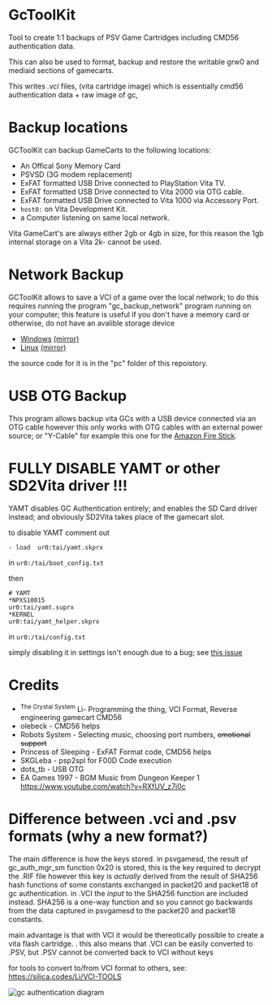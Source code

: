 # GcToolKit

Tool to create 1:1 backups of PSV Game Cartridges
including CMD56 authentication data.

This can also be used to format, backup and restore the writable grw0 and mediaid sections of gamecarts.

This writes *.vci* files, (vita cartridge image) which is essentially
cmd56 authentication data + raw image of gc, 


# Backup locations

GCToolKit can backup GameCarts to the following locations:

- An Offical Sony Memory Card
- PSVSD (3G modem replacement)
- ExFAT formatted USB Drive connected to PlayStation Vita TV.
- ExFAT formatted USB Drive connected to Vita 2000 via OTG cable.
- ExFAT formatted USB Drive connected to Vita 1000 via Accessory Port.
- ``host0:`` on Vita Development Kit.
- a Computer listening on same local network.

Vita GameCart's are always either 2gb or 4gb in size, 
for this reason the 1gb internal storage on a Vita 2k- cannot be used.

# Network Backup
GCToolKit allows to save a VCI of a game over the local network;
to do this requires running the program "gc_backup_network" program running on your computer;
this feature is useful if you don't have a memory card or otherwise, do not have an avalible storage device

- [Windows](http://silica.codes/Li/GcToolKit/releases/download/v1.4/gc_backup_network.exe) [(mirror)](https://github.com/LiEnby/GcToolKit/releases/download/v1.4/gc_backup_network.exe)
- [Linux](http://silica.codes/Li/GcToolKit/releases/download/v1.4/gc_backup_network.elf) [(mirror)](https://github.com/LiEnby/GcToolKit/releases/download/v1.4/gc_backup_network.elf)

the source code for it is in the "pc" folder of this repoistory.

# USB OTG Backup

This program allows backup vita GCs with a USB device connected via an OTG cable
however this only works with OTG cables with an external power source; or "Y-Cable"
for example this one for the [Amazon Fire Stick](https://www.amazon.com/ANDTOBO-Micro-Adapter-Power-Devices/dp/B083M1S6QT).

# FULLY DISABLE YAMT or other SD2Vita driver !!!
YAMT disables GC Authentication entirely; and enables the SD Card driver instead;
and obviously SD2Vita takes place of the gamecart slot.

to disable YAMT comment out
```
- load	ur0:tai/yamt.skprx
```
in `ur0:/tai/boot_config.txt`

then 
```
# YAMT
*NPXS10015
ur0:tai/yamt.suprx
*KERNEL
ur0:tai/yamt_helper.skprx
```

in `ur0:/tai/config.txt`

simply disabling it in settings isn't enough due to a bug; see [this issue](https://github.com/SKGleba/yamt-vita/issues/28)

# Credits
-  <sup>The Crystal System</sup> Li- Programming the thing, VCI Format, Reverse engineering gamecart CMD56
- olebeck - CMD56 helps
- Robots System - Selecting music, choosing port numbers, ~~emotional support~~
- Princess of Sleeping - ExFAT Format code, CMD56 helps
- SKGLeba - psp2spl for F00D Code execution
- dots_tb - USB OTG
- EA Games 1997 - BGM Music from Dungeon Keeper 1 https://www.youtube.com/watch?v=RXfUV_z7i0c


# Difference between .vci and .psv formats (why a new format?)

The main difference is how the keys stored. 
in psvgamesd, the result of gc_auth_mgr_sm function 0x20 is stored,
this is the key required to decrypt the .RIF file
however this key is *actually* derived from the result of SHA256 hash functions
of some constants exchanged in packet20 and packet18 of gc authentication.
in .VCI the *input* to the SHA256 function are included instead.
SHA256 is a one-way function and so you cannot go backwards from 
the data captured in psvgamesd to the packet20 and packet18 constants.

main advantage is that with VCI it would be thereotically possible to create a vita flash cartridge. .
this also means that .VCI can be easily converted to .PSV, but .PSV cannot be converted back to VCI without keys

for tools to convert to/from VCI format to others, see: https://silica.codes/Li/VCI-TOOLS

![gc authentication diagram](https://silica.codes/Li/GcDumper/raw/branch/main/diagram.png)